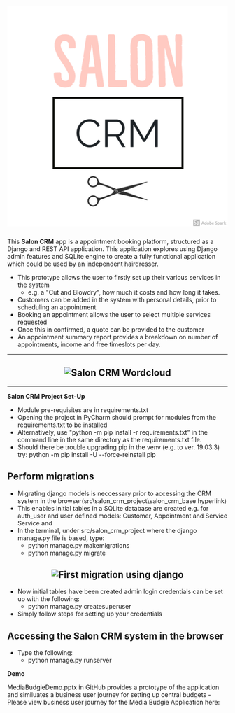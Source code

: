 <h1 align="center">
  <img src="https://github.com/Kremzeeq/Salon_CRM_Project/blob/master/static/img/salon_crm_app.jpg" alt="Salon CRM Logo" />
</h1>

This **Salon CRM** app is a appointment booking platform, structured as a Django and REST API application.
This application explores using Django admin features and SQLite engine to create a fully functional application which 
could be used by an independent hairdresser. 

- This prototype allows the user to firstly set up their various services in the system 
	- e.g. a "Cut and Blowdry", how much it costs and how long it takes. 
- Customers can be added in the system with personal details, prior to scheduling an appointment
- Booking an appointment allows the user to select multiple services requested
- Once this in confirmed, a quote can be provided to the customer
- An appointment summary report provides a breakdown on number of appointments, income and free timeslots per day.

 ------------------------------------------------------------------------------------------------------------------------------------------------------------------------------------


<h2 align="center">
  <img src="src/static/img/salon_crm_wordcloud.png" alt="Salon CRM Wordcloud" />
</h2>


 ------------------------------------------------------------------------------------------------------------------------------------------------------------------------------------

**Salon CRM Project Set-Up**

- Module pre-requisites are in requirements.txt
- Opening the project in PyCharm should prompt for modules from the requirements.txt to be installed
- Alternatively, use "python -m pip install -r requirements.txt" in the command line in the same directory as the requirements.txt file.
- Should there be trouble upgrading pip in the venv (e.g. to ver. 19.03.3) try:
	python -m pip install -U --force-reinstall pip

## Perform migrations

- Migrating django models is neccessary prior to accessing the CRM system in the browser(src\salon_crm_project\salon_crm_base hyperlink)
- This enables initial tables in a SQLite database are created e.g. for auth_user and user defined models: Customer, Appointment and Service Service and 
- In the terminal, under src/salon_crm_project where the django manage.py file is based, type:
	- python manage.py makemigrations
	- python manage.py migrate

<h2 align="center">
  <img src="src/static/img/first_migration.png" alt="First migration using django" />
</h2>

- Now initial tables have been created admin login credentials can be set up with the following:
	- python manage.py createsuperuser
- Simply follow steps for setting up your credentials

## Accessing the Salon CRM system in the browser

- Type the following:
	- python manage.py runserver
	

**Demo**

MediaBudgieDemo.pptx in GitHub provides a prototype of the application and similuates a business user journey for setting up central budgets
-Please view business user journey for the Media Budgie Application here:


